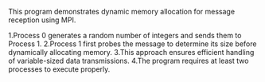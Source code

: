 This program demonstrates dynamic memory allocation for message reception using MPI.

1.Process 0 generates a random number of integers and sends them to Process 1.
2.Process 1 first probes the message to determine its size before dynamically allocating memory.
3.This approach ensures efficient handling of variable-sized data transmissions.
4.The program requires at least two processes to execute properly.
